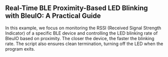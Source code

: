 ## Real-Time BLE Proximity-Based LED Blinking with BleuIO: A Practical Guide

In this example, we focus on monitoring the RSSI (Received Signal Strength Indicator) of a specific BLE device and controlling the LED blinking rate of BleuIO based on proximity. The closer the device, the faster the blinking rate. The script also ensures clean termination, turning off the LED when the program exits.
